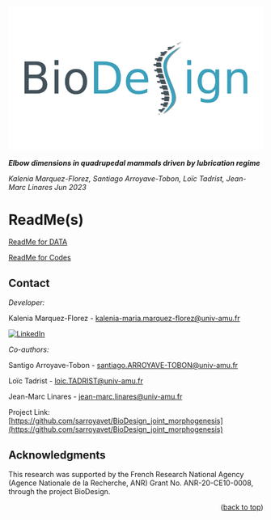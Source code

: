 <!-- PROJECT LOGO -->
![alt text](DATA/BioDesignLogo.png)

***Elbow dimensions in quadrupedal mammals driven by lubrication regime***

*Kalenia Marquez-Florez, Santiago Arroyave-Tobon, Loïc Tadrist, Jean-Marc Linares*
*Jun 2023*

# ReadMe(s)
[ReadMe for DATA](DATA/ReadME.md)

[ReadMe for Codes](TaxetCalcul/ReadMe.md)

## Contact

*Developer:* 

Kalenia Marquez-Florez - kalenia-maria.marquez-florez@univ-amu.fr

[![LinkedIn][linkedin-shield]][linkedin-url]

*Co-authors:* 

Santigo Arroyave-Tobon - santiago.ARROYAVE-TOBON@univ-amu.fr

Loïc Tadrist - loic.TADRIST@univ-amu.fr

Jean-Marc Linares - jean-marc.linares@univ-amu.fr

Project Link: [https://github.com/sarroyavet/BioDesign_joint_morphogenesis](https://github.com/sarroyavet/BioDesign_joint_morphogenesis)

<!-- ACKNOWLEDGMENTS -->
## Acknowledgments

This research was supported by the French Research National Agency (Agence Nationale de la Recherche, ANR) Grant No. ANR-20-CE10-0008, through the project BioDesign.

<p align="right">(<a href="#readmes">back to top</a>)</p>

[linkedin-shield]: https://img.shields.io/badge/-LinkedIn-black.svg?style=for-the-badge&logo=linkedin&colorB=555
[linkedin-url]: https://linkedin.com/in/kalenia-márquez-flórez-5b686064/
